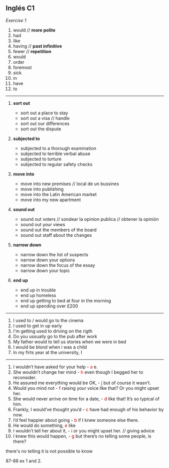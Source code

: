 ## Inglés C1
_Exercise 1_

1. would // **more polite**
2. had
3. like
4. having // **past infinitive**
5. fewer // **repetition** 
6. would
7. order
8. foremost
9. sick
10. in
11. have
12. to 
---
1. **sort out**
    
    - sort out a place to stay
    - sort out a visa // handle
    - sort out our differences
    - sort out the dispute
2. **subjected to**
    
    - subjected to a thorough examination
    - subjected to terrible verbal abuse
    - subjected to torture
    - subjected to regular safety checks
3. **move into**
    
    - move into new premises // local de un bussines
    - move into publishing
    - move into the Latin American market
    - move into my new apartment 
4. **sound out**
    
    - sound out voters // sondear la opinion publica // obtener la opinión 
    - sound out your views
    - sound out the members of the board
    - sound out staff about the changes
5. **narrow down**
    
    - narrow down the list of suspects
    - narrow down your options
    - narrow down the focus of the essay
    - narrow down your topic
6. **end up**
    
    - end up in trouble
    - end up homeless
    - end up getting to bed at four in the morning
    - end up spending over £200

---
1. I used to / would go to the cinema
2. I used to get in up early
3. I'm getting used to driving on the rigth
4. Do you ussually go to the pub after work
5. My father would to tell us stories when we were in bed
6. I would be blond when i was a child
7. In my firts year at the university, I 

---
1. I wouldn’t have asked for your help - <font color="#ff0000">a</font> e.
2. She wouldn’t change her mind - <font color="#ff0000">h</font> even though I begged her to reconsider.
3. He assured me everything would be OK, -<font color="#c00000"> j</font> but of course it wasn’t.
4. Would you mind not - <font color="#c00000">f</font> raising your voice like that? Or you might upset her.
5. She would never arrive on time for a date, - <font color="#c00000">d</font> like that! It’s so typical of him.
6. Frankly, I would’ve thought you’d - <font color="#c00000">c</font> have had enough of his behavior by now.
7. I’d feel happier about going - <font color="#c00000">b</font> if I knew someone else there.
8. He would do something,<font color="#c00000"> e</font> like 
9. I wouldn’t tell her about it, - <font color="#c00000">i</font> or you might upset her. // giving advice
10. I knew this would happen, - <font color="#c00000">g</font> but there’s no telling some people, is there? 

there's no telling it is not possible to know

87-88 ex 1 and 2.